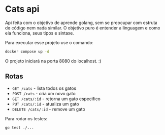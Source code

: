 # Cats api

Api feita com o objetivo de aprende golang, sem se preocupar com estruta de código nem nada similar.
O objetivo puro é entender a linguagem e como ela funciona, seus tipos e sintaxe.

Para executar esse projeto use o comando:

```bash
docker compose up -d
```

O projeto iniciará na porta 8080 do localhost. :)

## Rotas

* `GET /cats` - lista todos os gatos
* `POST /cats` - cria um novo gato
* `GET /cats/:id` - retorna um gato especifico
* `PUT /cats/:id` - atualiza um gato
* `DELETE /cats/:id` - remove um gato

Para rodar os testes:

```bash
go test ./...
```

